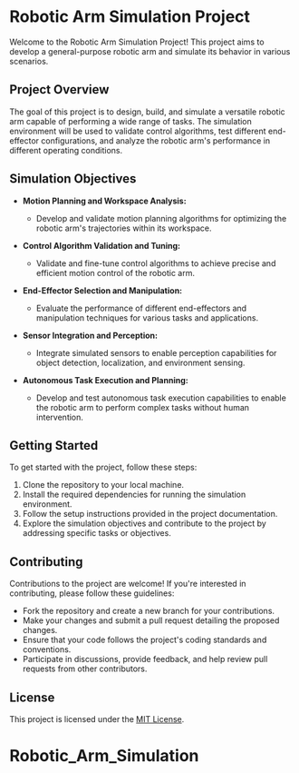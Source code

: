 # Robotic Arm Simulation Project

Welcome to the Robotic Arm Simulation Project! This project aims to develop a general-purpose robotic arm and simulate its behavior in various scenarios.

## Project Overview

The goal of this project is to design, build, and simulate a versatile robotic arm capable of performing a wide range of tasks. The simulation environment will be used to validate control algorithms, test different end-effector configurations, and analyze the robotic arm's performance in different operating conditions.

## Simulation Objectives

- **Motion Planning and Workspace Analysis:**
  - Develop and validate motion planning algorithms for optimizing the robotic arm's trajectories within its workspace.

- **Control Algorithm Validation and Tuning:**
  - Validate and fine-tune control algorithms to achieve precise and efficient motion control of the robotic arm.

- **End-Effector Selection and Manipulation:**
  - Evaluate the performance of different end-effectors and manipulation techniques for various tasks and applications.

- **Sensor Integration and Perception:**
  - Integrate simulated sensors to enable perception capabilities for object detection, localization, and environment sensing.

- **Autonomous Task Execution and Planning:**
  - Develop and test autonomous task execution capabilities to enable the robotic arm to perform complex tasks without human intervention.

## Getting Started

To get started with the project, follow these steps:

1. Clone the repository to your local machine.
2. Install the required dependencies for running the simulation environment.
3. Follow the setup instructions provided in the project documentation.
4. Explore the simulation objectives and contribute to the project by addressing specific tasks or objectives.

## Contributing

Contributions to the project are welcome! If you're interested in contributing, please follow these guidelines:

- Fork the repository and create a new branch for your contributions.
- Make your changes and submit a pull request detailing the proposed changes.
- Ensure that your code follows the project's coding standards and conventions.
- Participate in discussions, provide feedback, and help review pull requests from other contributors.

## License

This project is licensed under the [MIT License](LICENSE).
# Robotic_Arm_Simulation
